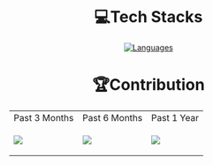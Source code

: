 <div align="center">
  
# 💻Tech Stacks
[![Languages](https://skillicons.dev/icons?i=ts,js,kotlin,sass,rust,java,c,cpp,r,html,css,angular,nodejs,react,bootstrap,mui,mysql,php,azure,aws,vercel,github,jest,vscode,visualstudio,figma,arduino,postman,git,bash)](https://skillicons.dev)

# 🏆Contribution
<table>
<tr align='center'>
  <td>Past 3 Months</td>
  <td>Past 6 Months</td>
  <td>Past 1 Year</td>
</tr>
<tr>
  <td>

  ![](https://api.githubtrends.io/user/svg/PalpaWalker/repos?time_range=three_months&include_private=True&group=private&theme=bright_lights)
    
  </td>
  
  <td>

  ![](https://api.githubtrends.io/user/svg/PalpaWalker/repos?time_range=six_months&include_private=True&theme=bright_lights)
    
  </td>
  
  <td>
  
  ![](https://api.githubtrends.io/user/svg/PalpaWalker/repos?time_range=one_year&loc_metric=changed&theme=bright_lights)
  
  </td>
</tr>
</table>
</div>
